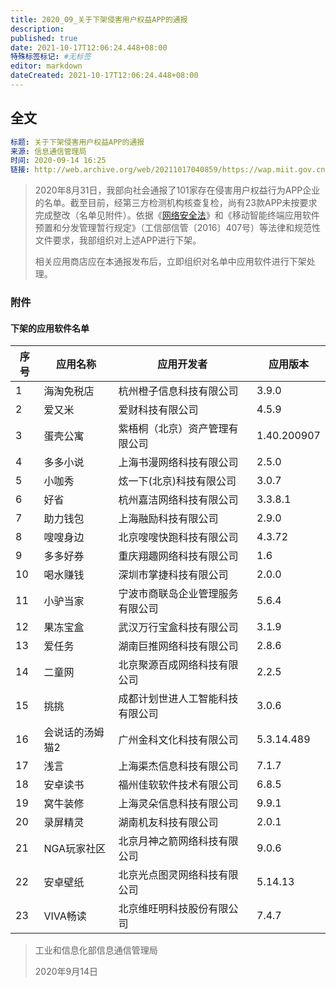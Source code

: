 ```yaml
---
title: 2020_09_关于下架侵害用户权益APP的通报
description:
published: true
date: 2021-10-17T12:06:24.448+08:00
特殊标签标记: #无标签
editor: markdown
dateCreated: 2021-10-17T12:06:24.448+08:00
---
```


## 全文

```YAML
标题: 关于下架侵害用户权益APP的通报
来源: 信息通信管理局
时间: 2020-09-14 16:25
链接: http://web.archive.org/web/20211017040859/https://wap.miit.gov.cn/gyhxxhb/jgsj/xxtxglj/APPqhyhqyzxzzxd/tzgg/art/2020/art_8eb6de44294740c7b063204e1c60fb01.html
```

> 2020年8月31日，我部向社会通报了101家存在侵害用户权益行为APP企业的名单。截至目前，经第三方检测机构核查复检，尚有23款APP未按要求完成整改（名单见附件）。依据《[网络安全法](/rule/普通法律/中华人民共和国网络安全法.md)》和《移动智能终端应用软件预置和分发管理暂行规定》（工信部信管〔2016〕407号）等法律和规范性文件要求，我部组织对上述APP进行下架。
>
> 相关应用商店应在本通报发布后，立即组织对名单中应用软件进行下架处理。

### 附件

#### 下架的应用软件名单

| 序号 | 应用名称        | 应用开发者                       | 应用版本    |
| ---- | --------------- | -------------------------------- | ----------- |
| 1    | 海淘免税店      | 杭州橙子信息科技有限公司         | 3.9.0       |
| 2    | 爱又米          | 爱财科技有限公司                 | 4.5.9       |
| 3    | 蛋壳公寓        | 紫梧桐（北京）资产管理有限公司   | 1.40.200907 |
| 4    | 多多小说        | 上海书漫网络科技有限公司         | 2.5.0       |
| 5    | 小咖秀          | 炫一下(北京)科技有限公司         | 3.0.7       |
| 6    | 好省            | 杭州嘉洁网络科技有限公司         | 3.3.8.1     |
| 7    | 助力钱包        | 上海融励科技有限公司             | 2.9.0       |
| 8    | 嗖嗖身边        | 北京嗖嗖快跑科技有限公司         | 4.3.72      |
| 9    | 多多好券        | 重庆翔趣网络科技有限公司         | 1.6         |
| 10   | 喝水赚钱        | 深圳市掌捷科技有限公司           | 2.0.0       |
| 11   | 小驴当家        | 宁波市商联岛企业管理服务有限公司 | 5.6.4       |
| 12   | 果冻宝盒        | 武汉万行宝盒科技有限公司         | 3.1.9       |
| 13   | 爱任务          | 湖南巨推网络科技有限公司         | 2.8.6       |
| 14   | 二童网          | 北京聚源百成网络科技有限公司     | 2.2.5       |
| 15   | 挑挑            | 成都计划世进人工智能科技有限公司 | 3.0.6       |
| 16   | 会说话的汤姆猫2 | 广州金科文化科技有限公司         | 5.3.14.489  |
| 17   | 浅言            | 上海渠杰信息科技有限公司         | 7.1.7       |
| 18   | 安卓读书        | 福州佳软软件技术有限公司         | 6.8.5       |
| 19   | 窝牛装修        | 上海灵朵信息科技有限公司         | 9.9.1       |
| 20   | 录屏精灵        | 湖南机友科技有限公司             | 2.0.1       |
| 21   | NGA玩家社区     | 北京月神之箭网络科技有限公司     | 9.0.6       |
| 22   | 安卓壁纸        | 北京光点图灵网络科技有限公司     | 5.14.13     |
| 23   | VIVA畅读        | 北京维旺明科技股份有限公司       | 7.4.7       |

> 工业和信息化部信息通信管理局
>
> 2020年9月14日
